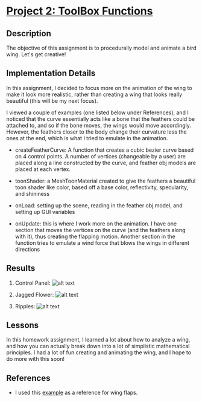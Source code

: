 # [Project 2: ToolBox Functions](https://github.com/MegSesh/Project2-Toolbox-Functions)

## Description

The objective of this assignment is to procedurally model and animate a bird wing. Let's get creative!

## Implementation Details

In this assignment, I decided to focus more on the animation of the wing to make it look more realistic, rather than creating a wing that looks really beautiful (this will be my next focus).

I viewed a couple of examples (one listed below under References), and I noticed that the curve essentially acts like a bone that the feathers could be attached to, and so if the bone moves, the wings would move accordingly. However, the feathers closer to the body change their curvature less the ones at the end, which is what I tried to emulate in the animation.

  - createFeatherCurve: A function that creates a cubic bezier curve based on 4 control points. A number of vertices (changeable by a user) are placed along a line constructed by the curve, and feather obj models are placed at each vertex.

  - toonShader: a MeshToonMaterial created to give the feathers a beautiful toon shader like color, based off a base color, reflectivity, specularity, and shininess

  - onLoad: setting up the scene, reading in the feather obj model, and setting up GUI variables

  - onUpdate: this is where I work more on the animation. I have one section that moves the vertices on the curve (and the feathers along with it), thus creating the flapping motion. Another section in the function tries to emulate a wind force that blows the wings in different directions 


## Results

1. Control Panel: ![alt text](https://github.com/MegSesh/Project1-Noise/blob/proj1noise_branch1/images/controls.png "Image 1")


2. Jagged Flower:
![alt text](https://github.com/MegSesh/Project1-Noise/blob/proj1noise_branch1/images/cleanjaggedflower_controls.png "Image 2")


3. Ripples:
![alt text](https://github.com/MegSesh/Project1-Noise/blob/proj1noise_branch1/images/ripple_controls.png "Image 3")



## Lessons

In this homework assignment, I learned a lot about how to analyze a wing, and how you can actually break down into a lot of simplistic mathematical principles. I had a lot of fun creating and animating the wing, and I hope to do more with this soon!


## References

  - I used this [example](https://threejs.org/examples/?q=li#webgl_lights_hemisphere) as a reference for wing flaps.
